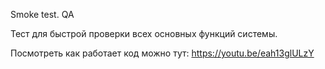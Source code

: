 Smoke test. QA

Тест для быстрой проверки всех основных функций системы.

Посмотреть как работает код можно тут: https://youtu.be/eah13glULzY
